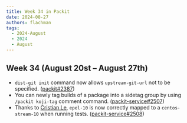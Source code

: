 ```yaml
---
title: Week 34 in Packit
date: 2024-08-27
authors: flachman
tags:
  - 2024-August
  - 2024
  - August
---
```


## Week 34 (August 20st – August 27th)

- `dist-git init` command now allows `upstream-git-url` not to be specified. ([packit#2387](https://github.com/packit/packit/pull/2387))
- You can newly tag builds of a package into a sidetag group by using `/packit koji-tag` comment command. ([packit-service#2507](https://github.com/packit/packit-service/pull/2507))
- Thanks to [Cristian Le](https://github.com/LecrisUT), `epel-10` is now correctly mapped to a `centos-stream-10` when running tests. ([packit-service#2508](https://github.com/packit/packit-service/pull/2508))
